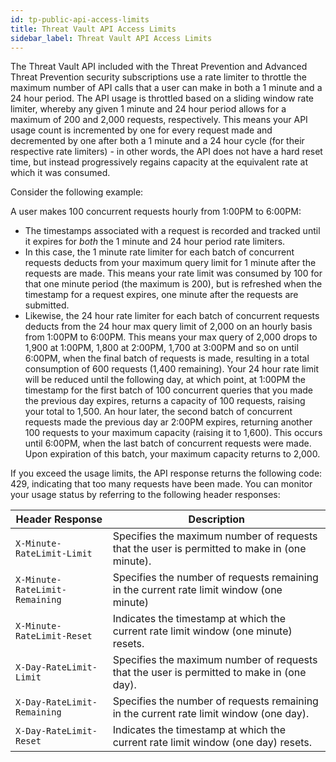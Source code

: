 ```yaml
---
id: tp-public-api-access-limits
title: Threat Vault API Access Limits
sidebar_label: Threat Vault API Access Limits
---
```


The Threat Vault API included with the Threat Prevention and Advanced Threat Prevention security subscriptions use a rate limiter to throttle the maximum number of API calls that a user can make in both a 1 minute and a 24 hour period. The API usage is throttled based on a sliding window rate limiter, whereby any given 1 minute and 24 hour period allows for a maximum of 200 and 2,000 requests, respectively. This means your API usage count is incremented by one for every request made and decremented by one after both a 1 minute and a 24 hour cycle (for their respective rate limiters)  - in other words, the API does not have a hard reset time, but instead progressively regains capacity at the equivalent rate at which it was consumed.

Consider the following example:

A user makes 100 concurrent requests hourly from 1:00PM to 6:00PM:

   - The timestamps associated with a request is recorded and tracked until it expires for *both* the 1 minute and 24 hour period rate limiters.
   - In this case, the 1 minute rate limiter for each batch of concurrent requests deducts from your maximum query limit for 1 minute after the requests are made. This means your rate limit was consumed by 100 for that one minute period (the maximum is 200), but is refreshed when the timestamp for a request expires, one minute after the requests are submitted.
   - Likewise, the 24 hour rate limiter for each batch of concurrent requests deducts from the 24 hour max query limit of 2,000 on an hourly basis from 1:00PM to 6:00PM. This means your max query of 2,000 drops to 1,900 at 1:00PM, 1,800 at 2:00PM, 1,700 at 3:00PM and so on until 6:00PM, when the final batch of requests is made, resulting in a total consumption of 600 requests (1,400 remaining). Your 24 hour rate limit will be reduced until the following day, at which point, at 1:00PM the timestamp for the first batch of 100 concurrent queries that you made the previous day expires, returns a capacity of 100 requests, raising your total to 1,500. An hour later, the second batch of concurrent requests made the previous day ar 2:00PM expires, returning another 100 requests to your maximum capacity (raising it to 1,600). This occurs until 6:00PM, when the last batch of concurrent requests were made. Upon expiration of this batch, your maximum capacity returns to 2,000.

If you exceed the usage limits, the API response returns the following code: 429, indicating that too many requests have been made. You can monitor your usage status by referring to the following header responses:

| Header Response                          |  Description                       |
| ------------------------------------     | ---------------------------------  |
| `X-Minute-RateLimit-Limit`               | Specifies the maximum number of requests that the user is permitted to make in (one minute). |
| `X-Minute-RateLimit-Remaining`           | Specifies the number of requests remaining in the current rate limit window (one minute) |
| `X-Minute-RateLimit-Reset`               | Indicates the timestamp at which the current rate limit window (one minute) resets. |
| `X-Day-RateLimit-Limit`                  | Specifies the maximum number of requests that the user is permitted to make in (one day). |
| `X-Day-RateLimit-Remaining`              | Specifies the number of requests remaining in the current rate limit window (one day). |
| `X-Day-RateLimit-Reset`                  | Indicates the timestamp at which the current rate limit window (one day) resets. |
